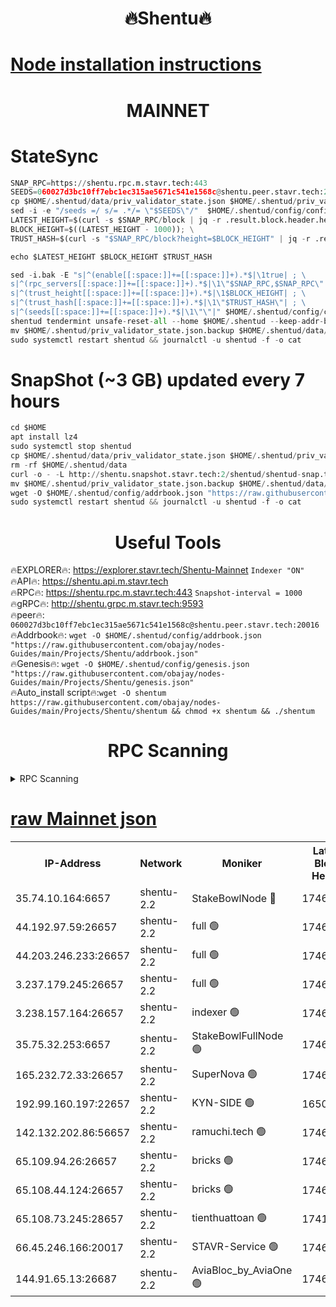 <h1 align="center"> 🔥Shentu🔥</h1>

[Node installation instructions](https://github.com/obajay/nodes-Guides/tree/main/Projects/Shentu)
=
<h1 align="center"> MAINNET</h1>

# StateSync
```python
SNAP_RPC=https://shentu.rpc.m.stavr.tech:443
SEEDS=060027d3bc10ff7ebc1ec315ae5671c541e1568c@shentu.peer.stavr.tech:20016
cp $HOME/.shentud/data/priv_validator_state.json $HOME/.shentud/priv_validator_state.json.backup
sed -i -e "/seeds =/ s/= .*/= \"$SEEDS\"/"  $HOME/.shentud/config/config.toml
LATEST_HEIGHT=$(curl -s $SNAP_RPC/block | jq -r .result.block.header.height); \
BLOCK_HEIGHT=$((LATEST_HEIGHT - 1000)); \
TRUST_HASH=$(curl -s "$SNAP_RPC/block?height=$BLOCK_HEIGHT" | jq -r .result.block_id.hash)

echo $LATEST_HEIGHT $BLOCK_HEIGHT $TRUST_HASH

sed -i.bak -E "s|^(enable[[:space:]]+=[[:space:]]+).*$|\1true| ; \
s|^(rpc_servers[[:space:]]+=[[:space:]]+).*$|\1\"$SNAP_RPC,$SNAP_RPC\"| ; \
s|^(trust_height[[:space:]]+=[[:space:]]+).*$|\1$BLOCK_HEIGHT| ; \
s|^(trust_hash[[:space:]]+=[[:space:]]+).*$|\1\"$TRUST_HASH\"| ; \
s|^(seeds[[:space:]]+=[[:space:]]+).*$|\1\"\"|" $HOME/.shentud/config/config.toml
shentud tendermint unsafe-reset-all --home $HOME/.shentud --keep-addr-book
mv $HOME/.shentud/priv_validator_state.json.backup $HOME/.shentud/data/priv_validator_state.json
sudo systemctl restart shentud && journalctl -u shentud -f -o cat
```
# SnapShot (~3 GB) updated every 7 hours
```python
cd $HOME
apt install lz4
sudo systemctl stop shentud
cp $HOME/.shentud/data/priv_validator_state.json $HOME/.shentud/priv_validator_state.json.backup
rm -rf $HOME/.shentud/data
curl -o - -L http://shentu.snapshot.stavr.tech:2/shentud/shentud-snap.tar.lz4 | lz4 -c -d - | tar -x -C $HOME/.shentud --strip-components 2
mv $HOME/.shentud/priv_validator_state.json.backup $HOME/.shentud/data/priv_validator_state.json
wget -O $HOME/.shentud/config/addrbook.json "https://raw.githubusercontent.com/obajay/nodes-Guides/main/Projects/Shentu/addrbook.json"
sudo systemctl restart shentud && journalctl -u shentud -f -o cat
```

 <h1 align="center"> Useful Tools</h1>

🔥EXPLORER🔥:     https://explorer.stavr.tech/Shentu-Mainnet        `Indexer "ON"` \
🔥API🔥:          https://shentu.api.m.stavr.tech \
🔥RPC🔥:          https://shentu.rpc.m.stavr.tech:443              `Snapshot-interval = 1000` \
🔥gRPC🔥:         http://shentu.grpc.m.stavr.tech:9593 \
🔥peer🔥:         `060027d3bc10ff7ebc1ec315ae5671c541e1568c@shentu.peer.stavr.tech:20016` \
🔥Addrbook🔥:  `wget -O $HOME/.shentud/config/addrbook.json "https://raw.githubusercontent.com/obajay/nodes-Guides/main/Projects/Shentu/addrbook.json"` \
🔥Genesis🔥:  `wget -O $HOME/.shentud/config/genesis.json "https://raw.githubusercontent.com/obajay/nodes-Guides/main/Projects/Shentu/genesis.json"` \
🔥Auto_install script🔥:`wget -O shentum https://raw.githubusercontent.com/obajay/nodes-Guides/main/Projects/Shentu/shentum && chmod +x shentum && ./shentum`

<h1 align="center"> RPC Scanning</h1>

<details>
<summary>RPC Scanning</summary>

<h2 align="center"> We scan nodes in real time every 4 hours. And we provide the final result of RPC endpoints.
We cannot influence the operation of these nodes in any way. </h2>


```python
If Voting Power is higher than 0 --> then the Node is a validator of the network and may be subject to attack and be a potential threat to the chain.
```
```python
We marked such validators with a red symbol
```

</details>

[raw Mainnet json](https://rpc-check.shentum.stavr.tech/shentum/rpc-shentum-result.json)
=


<table><tr><th>IP-Address</th><th>Network</th><th>Moniker</th><th>Latest Block Height</th><th>Earliest Block Height</th><th>Catching Up</th><th>Tx Index</th><th>Voting Power</th><th>Scan Time</th></tr><tr><td>35.74.10.164:6657</td><td>shentu-2.2</td><td>StakeBowlNode 🔴</td><td>17468515</td><td>8308501</td><td>False</td><td>on</td><td>50178</td><td>2024-03-03T04:45:39.905516238UTC</td></tr><tr><td>44.192.97.59:26657</td><td>shentu-2.2</td><td>full 🟢</td><td>17468514</td><td>9786901</td><td>False</td><td>on</td><td>0</td><td>2024-03-03T04:45:36.597527607UTC</td></tr><tr><td>44.203.246.233:26657</td><td>shentu-2.2</td><td>full 🟢</td><td>17468516</td><td>9786901</td><td>False</td><td>on</td><td>0</td><td>2024-03-03T04:45:48.675313092UTC</td></tr><tr><td>3.237.179.245:26657</td><td>shentu-2.2</td><td>full 🟢</td><td>17468518</td><td>9786901</td><td>False</td><td>on</td><td>0</td><td>2024-03-03T04:45:57.451105906UTC</td></tr><tr><td>3.238.157.164:26657</td><td>shentu-2.2</td><td>indexer 🟢</td><td>17468520</td><td>9786901</td><td>False</td><td>on</td><td>0</td><td>2024-03-03T04:46:10.723263912UTC</td></tr><tr><td>35.75.32.253:6657</td><td>shentu-2.2</td><td>StakeBowlFullNode 🟢</td><td>17468524</td><td>10470762</td><td>False</td><td>on</td><td>0</td><td>2024-03-03T04:46:32.737571599UTC</td></tr><tr><td>165.232.72.33:26657</td><td>shentu-2.2</td><td>SuperNova 🟢</td><td>17468524</td><td>15936001</td><td>False</td><td>on</td><td>0</td><td>2024-03-03T04:46:31.449513106UTC</td></tr><tr><td>192.99.160.197:22657</td><td>shentu-2.2</td><td>KYN-SIDE 🟢</td><td>16509857</td><td>16083091</td><td>False</td><td>on</td><td>0</td><td>2024-03-03T04:47:21.979662682UTC</td></tr><tr><td>142.132.202.86:56657</td><td>shentu-2.2</td><td>ramuchi.tech 🟢</td><td>17468530</td><td>16196001</td><td>False</td><td>on</td><td>0</td><td>2024-03-03T04:47:12.388789325UTC</td></tr><tr><td>65.109.94.26:26657</td><td>shentu-2.2</td><td>bricks 🟢</td><td>17468532</td><td>16401001</td><td>False</td><td>on</td><td>0</td><td>2024-03-03T04:47:19.372526257UTC</td></tr><tr><td>65.108.44.124:26657</td><td>shentu-2.2</td><td>bricks 🟢</td><td>17468532</td><td>16401001</td><td>False</td><td>on</td><td>0</td><td>2024-03-03T04:47:22.288349930UTC</td></tr><tr><td>65.108.73.245:28657</td><td>shentu-2.2</td><td>tienthuattoan 🟢</td><td>17415110</td><td>17399930</td><td>False</td><td>on</td><td>0</td><td>2024-03-03T04:46:41.550431736UTC</td></tr><tr><td>66.45.246.166:20017</td><td>shentu-2.2</td><td>STAVR-Service 🟢</td><td>17468527</td><td>17461501</td><td>False</td><td>on</td><td>0</td><td>2024-03-03T04:47:19.063602048UTC</td></tr><tr><td>144.91.65.13:26687</td><td>shentu-2.2</td><td>AviaBloc_by_AviaOne 🟢</td><td>17468525</td><td>17463620</td><td>False</td><td>off</td><td>0</td><td>2024-03-03T04:46:41.250060061UTC</td></tr></table>
